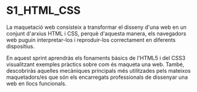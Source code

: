# S1_HTML_CSS

La maquetació web consisteix a transformar el disseny d'una web en un conjunt d'arxius HTML i CSS, perquè d'aquesta manera,  els navegadors web puguin interpretar-los i reproduir-los correctament en diferents dispositius.

En aquest sprint aprendràs els fonaments bàsics de l'HTML5 i del CSS3 visualitzant exemples pràctics sobre com és maqueta una web. També, descobriràs aquelles mecàniques principals més utilitzades pels mateixos maquetadors/es que són els encarregats professionals de dissenyar una web en llocs funcionals.
